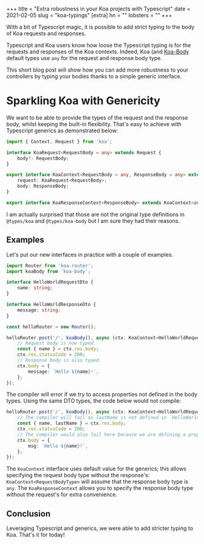 +++
title = "Extra robustness in your Koa projects with Typescript"
date = 2021-02-05
slug = "koa-typings"
[extra]
hn = ""
lobsters = ""
+++

With a bit of Typescript magic, it is possible to add strict typing to the body of Koa requests and responses.

<!-- more -->

Typescript and Koa users know how loose the Typescript typing is for the requests and responses of the Koa contexts. Indeed, Koa (and [Koa-Body](https://github.com/dlau/koa-body) default types use `any` for the request and response body type. 

This short blog post will show how you can add more robustness to your controllers by typing your bodies thanks to a simple generic interface.

# Sparkling Koa with Genericity 

We want to be able to provide the types of the request and the response body, whilst keeping the built-in flexibility. That's easy to achieve with Typescript generics as demonstrated below:

```ts
import { Context, Request } from 'koa';

interface KoaRequest<RequestBody = any> extends Request {
    body?: RequestBody;
}

export interface KoaContext<RequestBody = any, ResponseBody = any> extends Context {
    request: KoaRequest<RequestBody>;
    body: ResponseBody;
}

export interface KoaResponseContext<ResponseBody> extends KoaContext<any, ResponseBody> {}
```

I am actually surprised that those are not the original type definitions in `@types/koa` and `@types/koa-body` but I am sure they had their reasons.

## Examples

Let's put our new interfaces in practice with a couple of examples.

```ts
import Router from 'koa-router';
import koaBody from 'koa-body';

interface HelloWorldRequestDto {
    name: string;
}

interface HelloWorldResponseDto {
    message: string;
}

const helloRouter = new Router();

helloRouter.post('/', koaBody(), async (ctx: KoaContext<HelloWorldRequestDto, HelloWorldResponseDto>) => {
    // Request body is now typed.
    const { name } = ctx.res.body;
    ctx.res.statusCode = 200;
    // Response body is also typed.
    ctx.body = {
        message: `Hello ${name}!`,
    };
});
```

The compiler will error if we try to access properties not defined in the body types. Using the same DTO types, the code below would not compile:

```ts
helloRouter.post('/', koaBody(), async (ctx: KoaContext<HelloWorldRequestDto, HelloWorldResponseDto>) => {
    // The compiler will fail as lastName is not defined in `HelloWorldRequestDto`.
    const { name, lastName } = ctx.res.body;
    ctx.res.statusCode = 200;
    // The compiler would also fail here because we are defining a property absent from `HelloWorldResponseDto`, and `message` is absent.
    ctx.body = {
        msg: `Hello ${name}!`,
    };
});
```
The `KoaContext` interface uses default value for the generics; this allows specifying the request body type without the response's: `KoaContext<RequestBodyType>` will assume that the response body type is `any`. The `KoaResponseContext` allows you to specify the response body type without the request's for extra convenience.

## Conclusion

Leveraging Typescript and generics, we were able to add stricter typing to Koa. That's it for today!